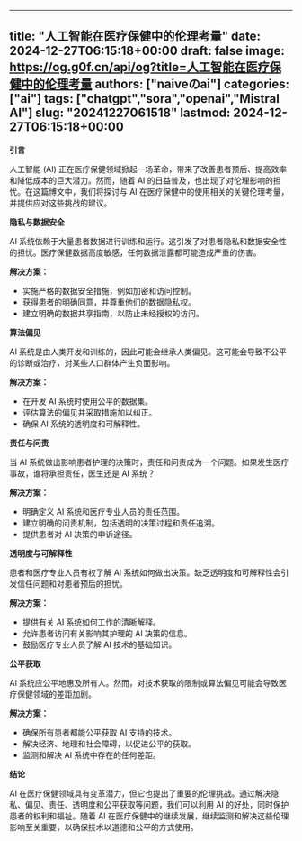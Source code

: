 
---
title: "人工智能在医疗保健中的伦理考量"
date: 2024-12-27T06:15:18+00:00
draft: false
image: https://og.g0f.cn/api/og?title=人工智能在医疗保健中的伦理考量
authors: ["naiveのai"]
categories: ["ai"]
tags: ["chatgpt","sora","openai","Mistral AI"]
slug: "20241227061518"
lastmod: 2024-12-27T06:15:18+00:00
---
**引言**

人工智能 (AI) 正在医疗保健领域掀起一场革命，带来了改善患者预后、提高效率和降低成本的巨大潜力。然而，随着 AI 的日益普及，也出现了对伦理影响的担忧。在这篇博文中，我们将探讨与 AI 在医疗保健中的使用相关的关键伦理考量，并提供应对这些挑战的建议。

**隐私与数据安全**

AI 系统依赖于大量患者数据进行训练和运行。这引发了对患者隐私和数据安全性的担忧。医疗保健数据高度敏感，任何数据泄露都可能造成严重的伤害。

**解决方案：**
* 实施严格的数据安全措施，例如加密和访问控制。
* 获得患者的明确同意，并尊重他们的数据隐私权。
* 建立明确的数据共享指南，以防止未经授权的访问。

**算法偏见**

AI 系统是由人类开发和训练的，因此可能会继承人类偏见。这可能会导致不公平的诊断或治疗，对某些人口群体产生负面影响。

**解决方案：**
* 在开发 AI 系统时使用公平的数据集。
* 评估算法的偏见并采取措施加以纠正。
* 确保 AI 系统的透明度和可解释性。

**责任与问责**

当 AI 系统做出影响患者护理的决策时，责任和问责成为一个问题。如果发生医疗事故，谁将承担责任，医生还是 AI 系统？

**解决方案：**
* 明确定义 AI 系统和医疗专业人员的责任范围。
* 建立明确的问责机制，包括透明的决策过程和责任追溯。
* 提供患者对 AI 决策的申诉途径。

**透明度与可解释性**

患者和医疗专业人员有权了解 AI 系统如何做出决策。缺乏透明度和可解释性会引发信任问题和对患者预后的担忧。

**解决方案：**
* 提供有关 AI 系统如何工作的清晰解释。
* 允许患者访问有关影响其护理的 AI 决策的信息。
* 鼓励医疗专业人员了解 AI 技术的基础知识。

**公平获取**

AI 系统应公平地惠及所有人。然而，对技术获取的限制或算法偏见可能会导致医疗保健领域的差距加剧。

**解决方案：**
* 确保所有患者都能公平获取 AI 支持的技术。
* 解决经济、地理和社会障碍，以促进公平的获取。
* 监测和解决 AI 系统中存在的任何差距。

**结论**

AI 在医疗保健领域具有变革潜力，但它也提出了重要的伦理挑战。通过解决隐私、偏见、责任、透明度和公平获取等问题，我们可以利用 AI 的好处，同时保护患者的权利和福祉。随着 AI 在医疗保健中的继续发展，继续监测和解决这些伦理影响至关重要，以确保技术以道德和公平的方式使用。